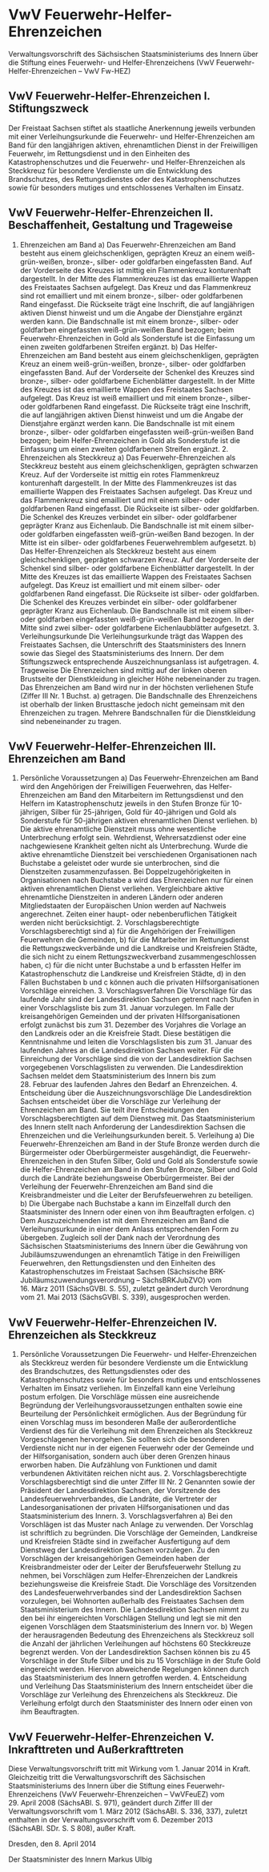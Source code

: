 # VwV Feuerwehr-Helfer-Ehrenzeichen

Verwaltungsvorschrift des Sächsischen Staatsministeriums des Innern über die Stiftung eines Feuerwehr- und Helfer-Ehrenzeichens (VwV Feuerwehr-Helfer-Ehrenzeichen – VwV Fw-HEZ)

## VwV Feuerwehr-Helfer-Ehrenzeichen I. Stiftungszweck

Der Freistaat Sachsen stiftet als staatliche Anerkennung jeweils verbunden mit einer Verleihungsurkunde die Feuerwehr- und Helfer-Ehrenzeichen am Band für den langjährigen aktiven, ehrenamtlichen Dienst in der Freiwilligen Feuerwehr, im Rettungsdienst und in den Einheiten des Katastrophenschutzes und die Feuerwehr- und Helfer-Ehrenzeichen als Steckkreuz für besondere Verdienste um die Entwicklung des Brandschutzes, des Rettungsdienstes oder des Katastrophenschutzes sowie für besonders mutiges und entschlossenes Verhalten im Einsatz.


## VwV Feuerwehr-Helfer-Ehrenzeichen II. Beschaffenheit, Gestaltung und Trageweise

1. Ehrenzeichen am Band a) Das Feuerwehr-Ehrenzeichen am Band besteht aus einem gleichschenkligen, geprägten Kreuz an einem weiß-grün-weißen, bronze-, silber- oder goldfarben eingefassten Band.
Auf der Vorderseite des Kreuzes ist mittig ein Flammenkreuz konturenhaft dargestellt.
In der Mitte des Flammenkreuzes ist das emaillierte Wappen des Freistaates Sachsen aufgelegt.
Das Kreuz und das Flammenkreuz sind rot emailliert und mit einem bronze-, silber- oder goldfarbenen Rand eingefasst. Die Rückseite trägt eine Inschrift, die auf langjährigen aktiven Dienst hinweist und um die Angabe der Dienstjahre ergänzt werden kann. Die Bandschnalle ist mit einem bronze-, silber- oder goldfarben eingefassten weiß-grün-weißen Band bezogen; beim Feuerwehr-Ehrenzeichen in Gold als Sonderstufe ist die Einfassung um einen zweiten goldfarbenen Streifen ergänzt. b) Das Helfer-Ehrenzeichen am Band besteht aus einem gleichschenkligen, geprägten Kreuz an einem weiß-grün-weißen, bronze-, silber- oder goldfarben eingefassten Band.
Auf der Vorderseite der Schenkel des Kreuzes sind bronze-, silber- oder goldfarbene Eichenblätter dargestellt.
In der Mitte des Kreuzes ist das emaillierte Wappen des Freistaates Sachsen aufgelegt.
Das Kreuz ist weiß emailliert und mit einem bronze-, silber- oder goldfarbenen Rand eingefasst.
Die Rückseite trägt eine Inschrift, die auf langjährigen aktiven Dienst hinweist und um die Angabe der Dienstjahre ergänzt werden kann. Die Bandschnalle ist mit einem bronze-, silber- oder goldfarben eingefassten weiß-grün-weißen Band bezogen; beim Helfer-Ehrenzeichen in Gold als Sonderstufe ist die Einfassung um einen zweiten goldfarbenen Streifen ergänzt. 2. Ehrenzeichen als Steckkreuz a) Das Feuerwehr-Ehrenzeichen als Steckkreuz besteht aus einem gleichschenkligen, geprägten schwarzen Kreuz. Auf der Vorderseite ist mittig ein rotes Flammenkreuz konturenhaft dargestellt. In der Mitte des Flammenkreuzes ist das emaillierte Wappen des Freistaates Sachsen aufgelegt. Das Kreuz und das Flammenkreuz sind emailliert und mit einem silber- oder goldfarbenen Rand eingefasst. Die Rückseite ist silber- oder goldfarben. Die Schenkel des Kreuzes verbindet ein silber- oder goldfarbener geprägter Kranz aus Eichenlaub. Die Bandschnalle ist mit einem silber- oder goldfarben eingefassten weiß-grün-weißen Band bezogen. In der Mitte ist ein silber- oder goldfarbenes Feuerwehremblem aufgesetzt. b) Das Helfer-Ehrenzeichen als Steckkreuz besteht aus einem gleichschenkligen, geprägten schwarzen Kreuz. Auf der Vorderseite der Schenkel sind silber- oder goldfarbene Eichenblätter dargestellt. In der Mitte des Kreuzes ist das emaillierte Wappen des Freistaates Sachsen aufgelegt. Das Kreuz ist emailliert und mit einem silber- oder goldfarbenen Rand eingefasst. Die Rückseite ist silber- oder goldfarben. Die Schenkel des Kreuzes verbindet ein silber- oder goldfarbener geprägter Kranz aus Eichenlaub. Die Bandschnalle ist mit einem silber- oder goldfarben eingefassten weiß-grün-weißen Band bezogen. In der Mitte sind zwei silber- oder goldfarbene Eichenlaubblätter aufgesetzt. 3. Verleihungsurkunde Die Verleihungsurkunde trägt das Wappen des Freistaates Sachsen, die Unterschrift des Staatsministers des Innern sowie das Siegel des Staatsministeriums des Innern. Der dem Stiftungszweck entsprechende Auszeichnungsanlass ist aufgetragen. 4. Trageweise Die Ehrenzeichen sind mittig auf der linken oberen Brustseite der Dienstkleidung in gleicher Höhe nebeneinander zu tragen. Das Ehrenzeichen am Band wird nur in der höchsten verliehenen Stufe (Ziffer III Nr. 1 Buchst. a) getragen. Die Bandschnalle des Ehrenzeichens ist oberhalb der linken Brusttasche jedoch nicht gemeinsam mit den Ehrenzeichen zu tragen. Mehrere Bandschnallen für die Dienstkleidung sind nebeneinander zu tragen. 
## VwV Feuerwehr-Helfer-Ehrenzeichen III. Ehrenzeichen am Band

1. Persönliche Voraussetzungen a) Das Feuerwehr-Ehrenzeichen am Band wird den Angehörigen der Freiwilligen Feuerwehren, das Helfer-Ehrenzeichen am Band den Mitarbeitern im Rettungsdienst und den Helfern im Katastrophenschutz jeweils in den Stufen Bronze für 10-jährigen, Silber für 25-jährigen, Gold für 40-jährigen und Gold als Sonderstufe für 50-jährigen aktiven ehrenamtlichen Dienst verliehen. b) Die aktive ehrenamtliche Dienstzeit muss ohne wesentliche Unterbrechung erfolgt sein. Wehrdienst, Wehrersatzdienst oder eine nachgewiesene Krankheit gelten nicht als Unterbrechung. Wurde die aktive ehrenamtliche Dienstzeit bei verschiedenen Organisationen nach Buchstabe a geleistet oder wurde sie unterbrochen, sind die Dienstzeiten zusammenzufassen. Bei Doppelzugehörigkeiten in Organisationen nach Buchstabe a wird das Ehrenzeichen nur für einen aktiven ehrenamtlichen Dienst verliehen. Vergleichbare aktive ehrenamtliche Dienstzeiten in anderen Ländern oder anderen Mitgliedstaaten der Europäischen Union werden auf Nachweis angerechnet. Zeiten einer haupt- oder nebenberuflichen Tätigkeit werden nicht berücksichtigt. 2. Vorschlagsberechtigte Vorschlagsberechtigt sind a) für die Angehörigen der Freiwilligen Feuerwehren die Gemeinden, b) für die Mitarbeiter im Rettungsdienst die Rettungszweckverbände und die Landkreise und Kreisfreien Städte, die sich nicht zu einem Rettungszweckverband zusammengeschlossen haben, c) für die nicht unter Buchstabe a und b erfassten Helfer im Katastrophenschutz die Landkreise und Kreisfreien Städte, d) in den Fällen Buchstaben b und c können auch die privaten Hilfsorganisationen Vorschläge einreichen. 3. Vorschlagsverfahren Die Vorschläge für das laufende Jahr sind der Landesdirektion Sachsen getrennt nach Stufen in einer Vorschlagsliste bis zum 31. Januar vorzulegen. Im Falle der kreisangehörigen Gemeinden und der privaten Hilfsorganisationen erfolgt zunächst bis zum 31. Dezember des Vorjahres die Vorlage an den Landkreis oder an die Kreisfreie Stadt. Diese bestätigen die Kenntnisnahme und leiten die Vorschlagslisten bis zum 31. Januar des laufenden Jahres an die Landesdirektion Sachsen weiter. Für die Einreichung der Vorschläge sind die von der Landesdirektion Sachsen vorgegebenen Vorschlagslisten zu verwenden. Die Landesdirektion Sachsen meldet dem Staatsministerium des Innern bis zum 28. Februar des laufenden Jahres den Bedarf an Ehrenzeichen. 4. Entscheidung über die Auszeichnungsvorschläge Die Landesdirektion Sachsen entscheidet über die Vorschläge zur Verleihung der Ehrenzeichen am Band. Sie teilt ihre Entscheidungen den Vorschlagsberechtigten auf dem Dienstweg mit. Das Staatsministerium des Innern stellt nach Anforderung der Landesdirektion Sachsen die Ehrenzeichen und die Verleihungsurkunden bereit. 5. Verleihung a) Die Feuerwehr-Ehrenzeichen am Band in der Stufe Bronze werden durch die Bürgermeister oder Oberbürgermeister ausgehändigt, die Feuerwehr-Ehrenzeichen in den Stufen Silber, Gold und Gold als Sonderstufe sowie die Helfer-Ehrenzeichen am Band in den Stufen Bronze, Silber und Gold durch die Landräte beziehungsweise Oberbürgermeister. Bei der Verleihung der Feuerwehr-Ehrenzeichen am Band sind die Kreisbrandmeister und die Leiter der Berufsfeuerwehren zu beteiligen. b) Die Übergabe nach Buchstabe a kann im Einzelfall durch den Staatsminister des Innern oder einen von ihm Beauftragten erfolgen. c) Dem Auszuzeichnenden ist mit dem Ehrenzeichen am Band die Verleihungsurkunde in einer dem Anlass entsprechenden Form zu übergeben. Zugleich soll der Dank nach der Verordnung des Sächsischen Staatsministeriums des Innern über die Gewährung von Jubiläumszuwendungen an ehrenamtlich Tätige in den Freiwilligen Feuerwehren, den Rettungsdiensten und den Einheiten des Katastrophenschutzes im Freistaat Sachsen (Sächsische BRK-Jubiläumszuwendungsverordnung – 
              SächsBRKJubZVO) vom 16. März 2011 (SächsGVBl. S. 55), zuletzt geändert durch Verordnung vom 21. Mai 2013 (SächsGVBl. S. 339), ausgesprochen werden. 
## VwV Feuerwehr-Helfer-Ehrenzeichen IV. Ehrenzeichen als Steckkreuz

1. Persönliche Voraussetzungen Die Feuerwehr- und Helfer-Ehrenzeichen als Steckkreuz werden für besondere Verdienste um die Entwicklung des Brandschutzes, des Rettungsdienstes oder des Katastrophenschutzes sowie für besonders mutiges und entschlossenes Verhalten im Einsatz verliehen. Im Einzelfall kann eine Verleihung postum erfolgen. Die Vorschläge müssen eine ausreichende Begründung der Verleihungsvoraussetzungen enthalten sowie eine Beurteilung der Persönlichkeit ermöglichen. Aus der Begründung für einen Vorschlag muss im besonderen Maße der außerordentliche Verdienst des für die Verleihung mit dem Ehrenzeichen als Steckkreuz Vorgeschlagenen hervorgehen. Sie sollten sich die besonderen Verdienste nicht nur in der eigenen Feuerwehr oder der Gemeinde und der Hilfsorganisation, sondern auch über deren Grenzen hinaus erworben haben. Die Aufzählung von Funktionen und damit verbundenen Aktivitäten reichen nicht aus. 2. Vorschlagsberechtigte Vorschlagsberechtigt sind die unter Ziffer III Nr. 2 Genannten sowie der Präsident der Landesdirektion Sachsen, der Vorsitzende des Landesfeuerwehrverbandes, die Landräte, die Vertreter der Landesorganisationen der privaten Hilfsorganisationen und das Staatsministerium des Innern. 3. Vorschlagsverfahren a) Bei den Vorschlägen ist das Muster nach Anlage zu verwenden. Der Vorschlag ist schriftlich zu begründen. Die Vorschläge der Gemeinden, Landkreise und Kreisfreien Städte sind in zweifacher Ausfertigung auf dem Dienstweg der Landesdirektion Sachsen vorzulegen. Zu den Vorschlägen der kreisangehörigen Gemeinden haben der Kreisbrandmeister oder der Leiter der Berufsfeuerwehr Stellung zu nehmen, bei Vorschlägen zum Helfer-Ehrenzeichen der Landkreis beziehungsweise die Kreisfreie Stadt. Die Vorschläge des Vorsitzenden des Landesfeuerwehrverbandes sind der Landesdirektion Sachsen vorzulegen, bei Wohnorten außerhalb des Freistaates Sachsen dem Staatsministerium des Innern. Die Landesdirektion Sachsen nimmt zu den bei ihr eingereichten Vorschlägen Stellung und legt sie mit den eigenen Vorschlägen dem Staatsministerium des Innern vor. b) Wegen der herausragenden Bedeutung des Ehrenzeichens als Steckkreuz soll die Anzahl der jährlichen Verleihungen auf höchstens 60 Steckkreuze begrenzt werden. Von der Landesdirektion Sachsen können bis zu 45 Vorschläge in der Stufe Silber und bis zu 15 Vorschläge in der Stufe Gold eingereicht werden. Hiervon abweichende Regelungen können durch das Staatsministerium des Innern getroffen werden. 4. Entscheidung und Verleihung Das Staatsministerium des Innern entscheidet über die Vorschläge zur Verleihung des Ehrenzeichens als Steckkreuz. Die Verleihung erfolgt durch den Staatsminister des Innern oder einen von ihm Beauftragten. 
## VwV Feuerwehr-Helfer-Ehrenzeichen V. Inkrafttreten und Außerkrafttreten

Diese Verwaltungsvorschrift tritt mit Wirkung vom 1. Januar 2014 in Kraft. Gleichzeitig tritt die Verwaltungsvorschrift des Sächsischen Staatsministeriums des Innern über die Stiftung eines Feuerwehr-Ehrenzeichens (VwV Feuerwehr-Ehrenzeichen – VwVFeuEZ) vom 29. April 2008 (SächsABl. S. 971), geändert durch Ziffer III der Verwaltungsvorschrift vom 1. März 2012 (SächsABl. S. 336, 337), zuletzt enthalten in der Verwaltungsvorschrift vom 6. Dezember 2013 (SächsABl. SDr. S. S 808), außer Kraft.

Dresden, den 8. April 2014

Der Staatsminister des Innern 
               Markus Ulbig

